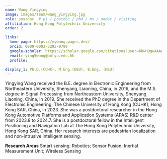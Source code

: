 ```yaml
---
name: Wang Yingying
image: images/team/wang_yingying.jpg
role: postdoc  # pi / postdoc / phd / ms / under / visiting
affiliation: Hong Kong Polytechnic University
order: 2

links:
  home-page: https://yywang.pages.dev/
  orcid: 0000-0003-3293-0790
  google-scholar: https://scholar.google.com/citations?user=bRwHOgwAAAAJ&hl=zh-CN
  email: ying5wang@polyu.edu.hk
  profile: 

display_1: Ph.D.(CUHK), M.Eng.(NEU), B.Eng. (NEU)
---
```


<!--  Add a short self introduction here -->
<!-- Like Research Areas -->

Yingying Wang received the B.E. degree in Electronic Engineering from Northeastern University, Shenyang, Liaoning, China, in 2016, and the M.S. degree in Signal Processing from Northeastern University, Shenyang, Liaoning, China, in 2019. She received the PhD degree in the Department of Electronic Engineering, The Chinese University of Hong Kong (CUHK), Hong Kong SAR, China, in 2023. She was a postdoctoral researcher in the Hong Kong Automotive Platforms and Application Systems (APAS) R&D center from 2023.8 to 2024.7. She is a postdoctoral fellow in the Intelligent Positioning and Navigation Lab at The Hong Kong Polytechnic University, Hong Kong SAR, China. Her research interests are pedestrian localization and non-intrusive intelligent sensing.

**Research Areas**
Smart sensing; Robotics; Sensor Fusion; Inertial Measurement Unit; Wireless Sensing

